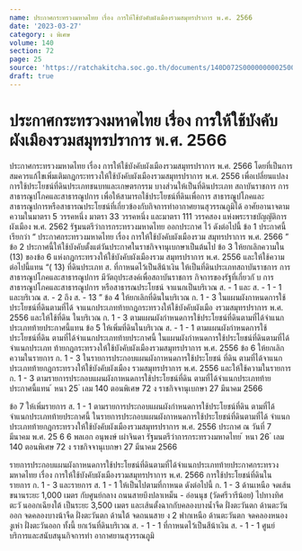 ```yaml
---
name: ประกาศกระทรวงมหาดไทย เรื่อง การให้ใช้บังคับผังเมืองรวมสมุทรปราการ พ.ศ. 2566
date: '2023-03-27'
category: ง พิเศษ
volume: 140
section: 72
page: 25
source: 'https://ratchakitcha.soc.go.th/documents/140D072S0000000002500.pdf'
draft: true
---
```


# ประกาศกระทรวงมหาดไทย เรื่อง การให้ใช้บังคับผังเมืองรวมสมุทรปราการ พ.ศ. 2566

ประกาศกระทรวงมหาดไทย เรื่อง การให้ใช้บังคับผังเมืองรวมสมุทรปราการ พ.ศ. 2566 โดยที่เป็นการสมควรแก้ไขเพิ่มเติมกฎกระทรวงให้ใช้บังคับผังเมืองรวมสมุทรปราการ พ.ศ. 2556 เพื่อเปลี่ยนแปลงการใช้ประโยชน์ที่ดินประเภทชนบทและเกษตรกรรม บางส่วนให้เป็นที่ดินประเภท สถาบันราชการ การสาธารณูปโภคและสาธารณูปการ เพื่อให้สามารถใช้ประโยชน์ที่ดินเพื่อการ สาธารณูปโภคและสาธารณูปการหรือสาธารณประโยชน์ที่เกี่ยวข้องกับกิจการท่าอากาศยานสุวรรณภูมิได้ อาศัยอานาจตามความในมาตรา 5 วรรคหนึ่ง มาตรา 33 วรรคหนึ่ง และมาตรา 111 วรรคสอง แห่งพระราชบัญญัติการผังเมือง พ.ศ. 2562 รัฐมนตรีว่าการกระทรวงมหาดไทย ออกประกาศ ไว้ ดังต่อไปนี้ ข้อ 1 ประกาศนี้เรียกว่า “ ประกาศกระทรวงมหาดไทย เรื่อง การให้ใช้บังคับผังเมืองรวม สมุทรปราการ พ.ศ. 2566 ” ข้อ 2 ประกาศนี้ให้ใช้บังคับตั้งแต่วันประกาศในราชกิจจานุเบกษาเป็นต้นไป ข้อ 3 ให้ยกเลิกความใน (13) ของข้อ 6 แห่งกฎกระทรวงให้ใช้บังคับผังเมืองรวม สมุทรปราการ พ.ศ. 2556 และให้ใช้ความต่อไปนี้แทน “( 13) ที่ดินประเภท ส. ที่กาหนดไว้เป็นสีน้าเงิน ให้เป็นที่ดินประเภทสถาบันราชการ การสาธารณูปโภคและสาธารณูปการ มีวัตถุประสงค์เพื่อสถาบันราชการ กิจการของรัฐที่เกี่ยวกั บ การสาธารณูปโภคและสาธารณูปการ หรือสาธารณประโยชน์ จาแนกเป็นบริเวณ ส. - 1 และ ส. - 1 - 1 และบริเวณ ส. - 2 ถึง ส. - 13 ” ข้อ 4 ให้ยกเลิกที่ดินในบริเวณ ก. 1 - 3 ในแผนผังกาหนดการใช้ประโยชน์ที่ดินตามที่ได้ จาแนกประเภทท้ายกฎกระทรวงให้ใช้บังคับผังเมือ งรวมสมุทรปราการ พ.ศ. 2556 และให้ใช้ที่ดิน ในบริเวณ ก. 1 - 3 ตามแผนผังกำหนดการใช้ประโยชน์ที่ดินตามที่ได้จำแนกประเภทท้ายประกาศนี้แทน ข้อ 5 ให้เพิ่มที่ดินในบริเวณ ส. - 1 - 1 ตามแผนผังกำหนดการใช้ประโยชน์ที่ดิน ตามที่ได้จำแนกประเภทท้ายประกาศนี้ ในแผนผังกำหนดการใช้ประโยชน์ที่ดินตามที่ได้จำแนกประเภท ท้ายกฎกระทรวงให้ใช้บังคับผังเมืองรวมสมุทรปราการ พ.ศ. 2556 ข้อ 6 ให้ยกเลิกความในรายการ ก. 1 - 3 ในรายการประกอบแผนผังกาหนดการใช้ประโยชน์ ที่ดิน ตามที่ได้จาแนกประเภทท้ายกฎกระทรวงให้ใช้บังคับผังเมือง รวมสมุทรปราการ พ.ศ. 2556 และให้ใช้ความในรายการ ก. 1 - 3 ตามรายการประกอบแผนผังกาหนดการใช้ประโยชน์ที่ดิน ตามที่ได้จำแนกประเภทท้ายประกาศนี้แทน ้ หนา 25 ่ เลม 140 ตอนพิเศษ 72 ง ราชกิจจานุเบกษา 27 มีนาคม 2566

ข้อ 7 ให้เพิ่มรายการ ส. 1 - 1 ตามรายการประกอบแผนผังกำหนดการใช้ประโยชน์ที่ดิน ตามที่ได้จำแนกประเภทท้ายประกาศนี้ ในรายการประกอบแผนผังกาหนดการใช้ประโยชน์ที่ดินตามที่ได้ จำแนกประเภทท้ายกฎกระทรวงให้ใช้บังคับผังเมืองรวมสมุทรปราการ พ.ศ. 2556 ประกาศ ณ วันที่ 7 มีนาคม พ.ศ. 25 6 6 พลเอก อนุพงษ์ เผ่าจินดา รัฐมนตรีว่าการกระทรวงมหาดไทย ้ หนา 26 ่ เลม 140 ตอนพิเศษ 72 ง ราชกิจจานุเบกษา 27 มีนาคม 2566



รายการประกอบแผนผังกาหนดการใช้ประโยชน์ที่ดินตามที่ได้จำแนกประเภทท้ายประกาศกระทรวงมหาดไทย เรื่อง การให้ใช้บังคับผังเมืองรวมสมุทรปราการ พ.ศ. 2566 การใช้ประโยชน์ที่ดินในรายการ ก. 1 - 3 และรายการ ส. 1 - 1 ให้เป็นไปตามที่กาหนด ดังต่อไปนี้ ก. 1 - 3 ด้านเหนือ จดเส้นขนานระยะ 1,000 เมตร กับศูนย์กลาง ถนนสายบึงปลาเหม็น - อ่อนนุช (วัดศรีวารีน้อย) ไปทางทิศตะวั นออกเฉียงใต้ เป็นระยะ 3,500 เมตร และเส้นตั้งฉากกับคลองบางน้ำจืด ฝั่งตะวันตก ด้านตะวันออก จดคลองบางน้าจืด ฝั่งตะวันตก ด้านใต้ จดถนนสาย ง 2 ฟากเหนือ ด้านตะวันตก จดคลองหนองงูเห่า ฝั่งตะวันออก ทั้งนี้ ยกเว้นที่ดินบริเวณ ส. - 1 - 1 ที่กาหนดไว้เป็นสีน้าเงิน ส. - 1 - 1 ศูนย์บริการและสนับสนุนกิจการท่า อากาศยานสุวรรณภูมิ
